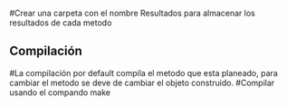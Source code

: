 #Crear una carpeta con el nombre Resultados para almacenar los resultados de cada metodo

## Compilación

#La compilación por default compila el metodo que esta planeado, para cambiar el metodo se deve de cambiar el objeto construido.
#Compilar usando el compando make

